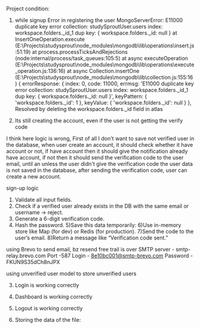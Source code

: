 Project condition: 
1) while signup 
Error in registering the user  MongoServerError: E11000 duplicate key error collection: studySproutUser.users index: workspace.folders._id_1 dup key: { workspace.folders._id: null }
    at InsertOneOperation.execute (E:\Projects\studysprout\node_modules\mongodb\lib\operations\insert.js:51:19)
    at process.processTicksAndRejections (node:internal/process/task_queues:105:5)
    at async executeOperation (E:\Projects\studysprout\node_modules\mongodb\lib\operations\execute_operation.js:136:16)
    at async Collection.insertOne (E:\Projects\studysprout\node_modules\mongodb\lib\collection.js:155:16) {
  errorResponse: {
    index: 0,
    code: 11000,
    errmsg: 'E11000 duplicate key error collection: studySproutUser.users index: workspace.folders._id_1 dup key: { workspace.folders._id: null }',
    keyPattern: { 'workspace.folders._id': 1 },
    keyValue: { 'workspace.folders._id': null }
  },
  Resolved by deleting the workspace.folders._id field in atlas

  2) Its still creating the account, even if the user is not getting the verify code

  I think here logic is wrong, First of all I don't want to save not verified user in the database, when user create an account, it should check whether it have account or not, if have account then it should give the notification already have account, if not then it should send the verification code to the user email, until an unless the user didn't give the verification code the user data is not saved in the database, after sending the verification code, user can create a new account. 


  sign-up logic 
  1) Validate all input fields.
  2) Check if a verified user already exists in the DB with the same email or username → reject.
  3) Generate a 6-digit verification code.
  4) Hash the password.
  5)Save this data temporarily:
  6)Use in-memory store like Map (for dev) or Redis (for production).
  7)Send the code to the user’s email.
  8)Return a message like “Verification code sent.”

 
using Brevo to send email, bz resend free trail is over
SMTP server -  smtp-relay.brevo.com
Port -587
Login - 8e10bc001@smtp-brevo.com
Password - FKUN9S35dCh8nJPX

using unverified user model to store unverified users

3) Login is working correctly

4) Dashboard is working correctly

5) Logout is working correctly

6) Storing the data of the file: 

